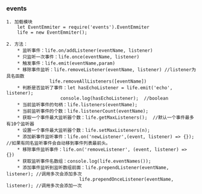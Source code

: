 ### events
	1. 加载模块
		let EventEmmiter = require('events').EventEmmiter
		life = new EventEmmiter();

	2. 方法：
		* 监听事件：life.on/addListener(eventName, listener) 
		* 只监听一次事件：life.once(eventName, listener)
		* 触发事件：life.emit(eventName,param)
		* 移除事件监听：life.removeListener(eventName, listener) //listener为具名函数
					life.removeAllListeners([eventName])
		* 判断是否监听了事件：let hasEchoListener = life.emit('echo', listener);   
						console.log(hasEchoListener);  //boolean
		* 当前监听事件的句柄：life.listeners(eventName);
		* 当前监听事件的个数：life.listenerCount(eventName);
		* 获取一个事件最大监听器个数：life.getMaxListeners();  //默认一个事件最多有10个监听器
		* 设置一个事件最大监听器个数：life.setMaxListeners(n);
		* 添加新事件监听事件：life.on('newListener',(event, listener) => {}); //如果有同名监听事件会自动移到事件列表最前头。
		* 移除事件监听事件：life.on('removeListener', (event, listener) => {})
		* 获取监听事件名数组：console.log(life.eventNames());
		* 添加事件监听到监听数组前面：life.prependListener(eventName, listener); //调用多次会添加多次
							   life.prependOnceListener(eventName, listener); //调用多次会添加一次
